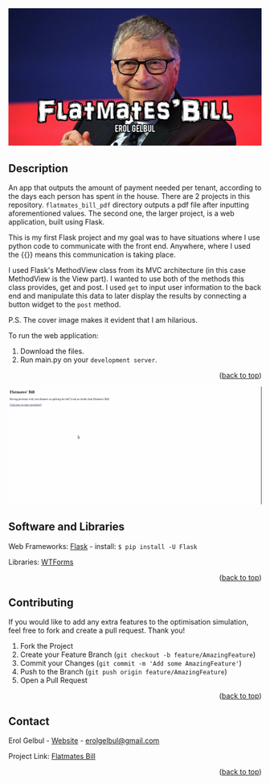 <div id="top"></div>

<div style="text-align:center"><img src="images/cover2.jpg" /></div>

<!-- ABOUT THE PROJECT -->
## Description

An app that outputs the amount of payment needed per tenant, according to the days each person
has spent in the house. There are 2 projects in this repository. `flatmates_bill_pdf` directory
outputs a pdf file after inputting aforementioned values. The second one, the larger project,
is a web application, built using Flask.

This is my first Flask project and my goal was to have situations where I use python code
to communicate with the front end. Anywhere, where I used the {{}} means this communication
is taking place.

I used Flask's MethodView class from its MVC architecture (in this case MethodView is the View part).
I wanted to use both of the methods this class provides, get and post. I used `get` to input user
information to the back end and manipulate this data to later display the results by connecting
a button widget to the `post` method.

P.S. The cover image makes it evident that I am hilarious.

To run the web application:

1. Download the files.
2. Run main.py on your `development server`.

<p align="right">(<a href="#top">back to top</a>)</p>


<div style="text-align:center"><img src="images/preview.gif" /></div>


<!-- TECH -->
## Software and Libraries

Web Frameworks: [Flask](https://flask.palletsprojects.com/en/2.0.x/) - install: `$ pip install -U Flask`

Libraries: [WTForms](https://wtforms.readthedocs.io/en/3.0.x/)


<p align="right">(<a href="#top">back to top</a>)</p>

<!-- CONTRIBUTING -->
## Contributing

If you would like to add any extra features to the optimisation simulation, feel free to fork and create a pull request. Thank you!

1. Fork the Project
2. Create your Feature Branch (`git checkout -b feature/AmazingFeature`)
3. Commit your Changes (`git commit -m 'Add some AmazingFeature'`)
4. Push to the Branch (`git push origin feature/AmazingFeature`)
5. Open a Pull Request

<p align="right">(<a href="#top">back to top</a>)</p>




<!-- CONTACT -->
## Contact

Erol Gelbul - [Website](http://www.erolgelbul.com) - erolgelbul@gmail.com

Project Link: [Flatmates Bill](https://github.com/ErolGelbul/flatmates_bill)

<p align="right">(<a href="#top">back to top</a>)</p>
